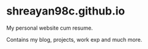 # shreayan98c.github.io
My personal website cum resume.

Contains my blog, projects, work exp and much more.